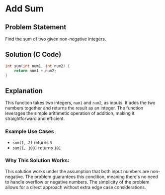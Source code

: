 # Add Sum

## Problem Statement
Find the sum of two given non-negative integers.

## Solution (C Code)

```cpp
int sum(int num1, int num2) {
    return num1 + num2;
}
```

## Explanation
This function takes two integers, `num1` and `num2`, as inputs. It adds the two numbers together and returns the result as an integer. The function leverages the simple arithmetic operation of addition, making it straightforward and efficient.

### Example Use Cases
- `sum(1, 2)` returns `3`
- `sum(1, 100)` returns `101`

### Why This Solution Works:
This solution works under the assumption that both input numbers are non-negative. The problem guarantees this condition, meaning there's no need to handle overflow or negative numbers. The simplicity of the problem allows for a direct approach without extra edge case considerations.
``` 
